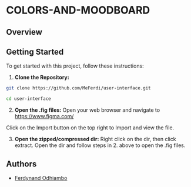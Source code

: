 # COLORS-AND-MOODBOARD

## Overview

## Getting Started

To get started with this project, follow these instructions:

1. **Clone the Repository:**

```bash
git clone https://github.com/MeFerdi/user-interface.git
```
```bash
cd user-interface
```

2. **Open the .fig files:**
Open your web browser and navigate to
https://www.figma.com/

Click on the Import button on the top right to Import and view the file.

3. **Open the zipped/compressed dir:**
Right click on the dir, then click extract. 
Open the dir and follow steps in 2. above to open the .fig files.

## Authors
- [Ferdynand Odhiambo](https://github.com/MeFerdi)